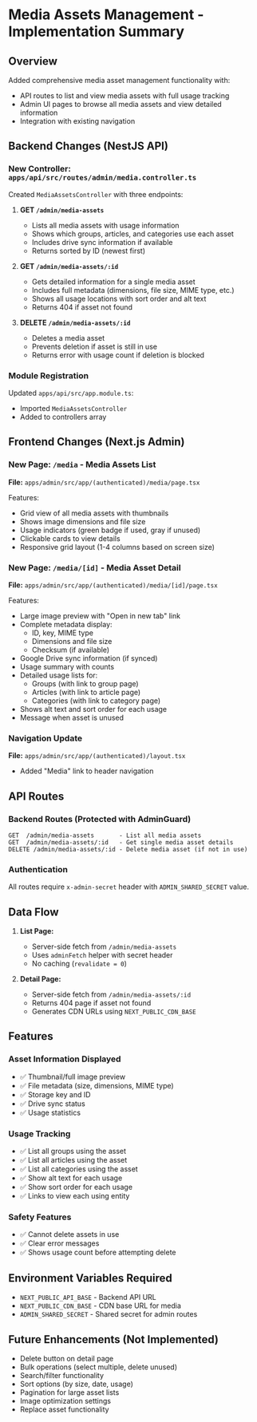# Media Assets Management - Implementation Summary

## Overview
Added comprehensive media asset management functionality with:
- API routes to list and view media assets with full usage tracking
- Admin UI pages to browse all media assets and view detailed information
- Integration with existing navigation

## Backend Changes (NestJS API)

### New Controller: `apps/api/src/routes/admin/media.controller.ts`
Created `MediaAssetsController` with three endpoints:

1. **GET `/admin/media-assets`**
   - Lists all media assets with usage information
   - Shows which groups, articles, and categories use each asset
   - Includes drive sync information if available
   - Returns sorted by ID (newest first)

2. **GET `/admin/media-assets/:id`**
   - Gets detailed information for a single media asset
   - Includes full metadata (dimensions, file size, MIME type, etc.)
   - Shows all usage locations with sort order and alt text
   - Returns 404 if asset not found

3. **DELETE `/admin/media-assets/:id`**
   - Deletes a media asset
   - Prevents deletion if asset is still in use
   - Returns error with usage count if deletion is blocked

### Module Registration
Updated `apps/api/src/app.module.ts`:
- Imported `MediaAssetsController`
- Added to controllers array

## Frontend Changes (Next.js Admin)

### New Page: `/media` - Media Assets List
**File:** `apps/admin/src/app/(authenticated)/media/page.tsx`

Features:
- Grid view of all media assets with thumbnails
- Shows image dimensions and file size
- Usage indicators (green badge if used, gray if unused)
- Clickable cards to view details
- Responsive grid layout (1-4 columns based on screen size)

### New Page: `/media/[id]` - Media Asset Detail
**File:** `apps/admin/src/app/(authenticated)/media/[id]/page.tsx`

Features:
- Large image preview with "Open in new tab" link
- Complete metadata display:
  - ID, key, MIME type
  - Dimensions and file size
  - Checksum (if available)
- Google Drive sync information (if synced)
- Usage summary with counts
- Detailed usage lists for:
  - Groups (with link to group page)
  - Articles (with link to article page)
  - Categories (with link to category page)
- Shows alt text and sort order for each usage
- Message when asset is unused

### Navigation Update
**File:** `apps/admin/src/app/(authenticated)/layout.tsx`
- Added "Media" link to header navigation

## API Routes

### Backend Routes (Protected with AdminGuard)
```
GET  /admin/media-assets       - List all media assets
GET  /admin/media-assets/:id   - Get single media asset details
DELETE /admin/media-assets/:id - Delete media asset (if not in use)
```

### Authentication
All routes require `x-admin-secret` header with `ADMIN_SHARED_SECRET` value.

## Data Flow

1. **List Page:**
   - Server-side fetch from `/admin/media-assets`
   - Uses `adminFetch` helper with secret header
   - No caching (`revalidate = 0`)

2. **Detail Page:**
   - Server-side fetch from `/admin/media-assets/:id`
   - Returns 404 page if asset not found
   - Generates CDN URLs using `NEXT_PUBLIC_CDN_BASE`

## Features

### Asset Information Displayed
- ✅ Thumbnail/full image preview
- ✅ File metadata (size, dimensions, MIME type)
- ✅ Storage key and ID
- ✅ Drive sync status
- ✅ Usage statistics

### Usage Tracking
- ✅ List all groups using the asset
- ✅ List all articles using the asset
- ✅ List all categories using the asset
- ✅ Show alt text for each usage
- ✅ Show sort order for each usage
- ✅ Links to view each using entity

### Safety Features
- ✅ Cannot delete assets in use
- ✅ Clear error messages
- ✅ Shows usage count before attempting delete

## Environment Variables Required
- `NEXT_PUBLIC_API_BASE` - Backend API URL
- `NEXT_PUBLIC_CDN_BASE` - CDN base URL for media
- `ADMIN_SHARED_SECRET` - Shared secret for admin routes

## Future Enhancements (Not Implemented)
- Delete button on detail page
- Bulk operations (select multiple, delete unused)
- Search/filter functionality
- Sort options (by size, date, usage)
- Pagination for large asset lists
- Image optimization settings
- Replace asset functionality
